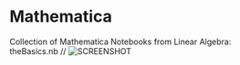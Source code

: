 # Mathematica
Collection of Mathematica Notebooks from Linear Algebra:<br>
theBasics.nb //
![SCREENSHOT](http://oi63.tinypic.com/30w1ht1.jpg)

